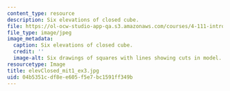 ```yaml
---
content_type: resource
description: Six elevations of closed cube.
file: https://ol-ocw-studio-app-qa.s3.amazonaws.com/courses/4-111-introduction-to-architecture-environmental-design-spring-2014/04b5351cdf8ee605f5e7bc1591ff349b_elevClosed_mit1_ex3.jpg
file_type: image/jpeg
image_metadata:
  caption: Six elevations of closed cube.
  credit: ''
  image-alt: Six drawings of squares with lines showing cuts in model.
resourcetype: Image
title: elevClosed_mit1_ex3.jpg
uid: 04b5351c-df8e-e605-f5e7-bc1591ff349b
---
```

